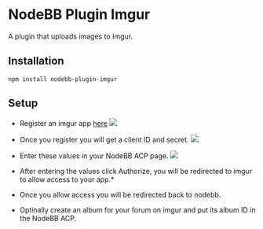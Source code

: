 # NodeBB Plugin Imgur

A plugin that uploads images to Imgur.

## Installation

    npm install nodebb-plugin-imgur


## Setup

* Register an imgur app [here](https://api.imgur.com/oauth2/addclient)
[![](http://i.imgur.com/neAKeeR.png)](http://i.imgur.com/neAKeeR.png)

* Once you register you will get a client ID and secret.
[![](http://i.imgur.com/haE9jzj.png)](http://i.imgur.com/haE9jzj.png)

* Enter these values in your NodeBB ACP page.
[![](http://i.imgur.com/6hYkOc9.png)](http://i.imgur.com/6hYkOc9.png)

* After entering the values click Authorize, you will be redirected to imgur to allow access to your app.* 

* Once you allow access you will be redirected back to nodebb.

* Optinally create an album for your forum on imgur and put its album ID in the NodeBB ACP.





